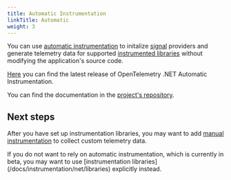 ```yaml
---
title: Automatic Instrumentation
linkTitle: Automatic
weight: 3
---
```


You can use [automatic instrumentation](/docs/reference/specification/glossary/#automatic-instrumentation)
to initalize [signal](/docs/reference/specification/glossary/#signals) providers
and generate telemetry data for supported [instrumented libraries](/docs/reference/specification/glossary/#instrumented-library)
without modifying the application's source code.

[Here][release] you can find the latest release of
OpenTelemetry .NET Automatic Instrumentation.

You can find the documentation in the [project's repository][repo].

## Next steps

After you have set up instrumentation libraries, you may want to add [manual
instrumentation](/docs/instrumentation/net/manual) to collect custom telemetry
data.

If you do not want to rely on automatic instrumentation,
which is currently in beta, you may want to use [instrumentation libraries]
(/docs/instrumentation/net/libraries) explicitly instead.

[release]: https://github.com/open-telemetry/opentelemetry-dotnet-instrumentation/releases/latest
[repo]: https://github.com/open-telemetry/opentelemetry-dotnet-instrumentation
